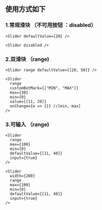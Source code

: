 ## 使用方式如下

### 1.常规滑块 （不可用按钮 ：disabled）

```#
<Slider defaultValue={20} />

<Slider disabled />
```

### 2.双滑块 （range)

```#
<Slider range defaultValue={[20, 50]} />

<Slider
  range
  customBotMark={["MIN", "MAX"]}
  max={30}
  min={0}
  value={[11, 20]}
  onChange={e => {}} //[min, max]
/>
```

### 3.可输入 （range)

```#
<Slider
  range
  max={100}
  min={0}
  defaultValue={[11, 40]}
  input={true}
/>

<Slider
  width={200}
  range
  max={100}
  min={0}
  defaultValue={[11, 40]}
  input={true}
/>
```
